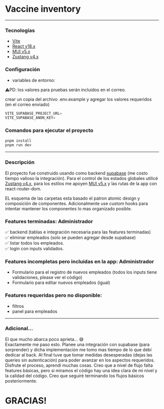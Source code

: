 # Vaccine inventory

---

### Tecnologías

- [Vite](https://vitejs.dev)
- [React v18.x](https://reactjs.org)
- [MUI v5.x](https://mui.com)
- [Zustang v4.x](https://github.com/)

### Configuración

- variables de entorno:

⚠️PD: los valores para pruebas serán incluidos en el correo.

crear un copia del archivo .env.example y agregar los valores requeridos (en el
correo enviado)

```js
VITE_SUPABASE_PROJECT_URL=
VITE_SUPABASE_ANON_KEY=
```

### Comandos para ejecutar el proyecto

```js
pnpm install
pnpm run dev
```

---

### Descripción

El proyecto fue construido usando como backend [supabase](https://supabase.com/)
(me costo tiempo valioso la integración). Para el control de los estados
globales utilicé [Zustang v4.x](https://github.com/), para los estilos me apoyen
[MUI v5.x](https://mui.com) y las rutas de la app con react-router-dom.

EL esquema de las carpetas esta basado el patron atomic design y composición de
componentes. Adicionalmente use custom hooks para intentar mantener los
componentes lo mas organizado posible.

### Features terminadas: Administrador

✅ backend (tablas e integración necesaria para las features terminadas)  
✅ eliminar empleados (solo se pueden agregar desde supabase)  
✅ listar todos los empleados.  
✅ login con inputs validados.

### Features incompletas pero incluidas en la app: Administrador

- Formulario para el registro de nuevos empleados (todos los inputs tiene
  validaciones, please ver el código)
- Formulario para editar nuevos empleados (igual)

### Features requeridas pero no disponible:

- filtros
- panel para empleados

---

### Adicional...

El que mucho abarca poco aprieta... 😅  
Exactamente me paso esto. Planee una integración con supabase (para sorprender)
y dicha implementación me tomo mas tiempo de lo que debí dedicar al back. Al
final tuve que tomar medidas desesperadas (dejas las queries sin autenticación)
para poder avanzar en los aspectos requeridos. Disfrute el proceso, aprendí
muchas cosas. Creo que a nivel de flujo falta features básicas, pero si miramos
el código hay una idea clara de mi nivel y la calidad del código. Creo que
seguiré terminando los flujos básicos posteriormente.

# GRACIAS!
